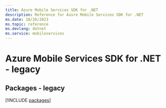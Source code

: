 ```yaml
---
title: Azure Mobile Services SDK for .NET
description: Reference for Azure Mobile Services SDK for .NET
ms.date: 10/26/2023
ms.topic: reference
ms.devlang: dotnet
ms.service: mobileservices
---
```

# Azure Mobile Services SDK for .NET - legacy
## Packages - legacy
[!INCLUDE [packages](mobile-services-index.md)]